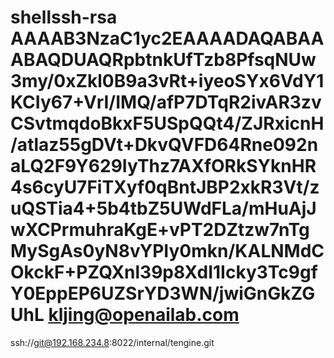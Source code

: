 # shellssh-rsa AAAAB3NzaC1yc2EAAAADAQABAAABAQDUAQRpbtnkUfTzb8PfsqNUw3my/0xZkl0B9a3vRt+iyeoSYx6VdY1KCIy67+VrI/IMQ/afP7DTqR2ivAR3zvCSvtmqdoBkxF5USpQQt4/ZJRxicnH/atlaz55gDVt+DkvQVFD64Rne092naLQ2F9Y629IyThz7AXfORkSYknHR4s6cyU7FiTXyf0qBntJBP2xkR3Vt/zuQSTia4+5b4tbZ5UWdFLa/mHuAjJwXCPrmuhraKgE+vPT2DZtzw7nTgMySgAs0yN8vYPIy0mkn/KALNMdCOkckF+PZQXnl39p8XdI1Icky3Tc9gfY0EppEP6UZSrYD3WN/jwiGnGkZGUhL kljing@openailab.com



ssh://git@192.168.234.8:8022/internal/tengine.git
